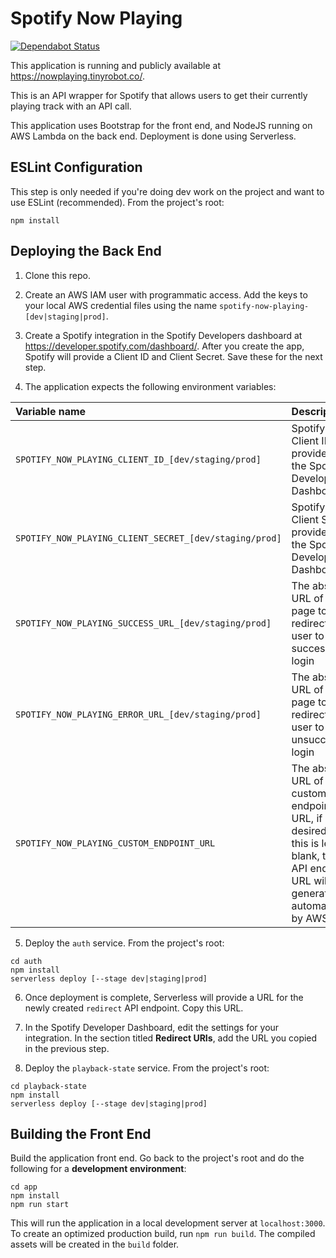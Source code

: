 # Spotify Now Playing

[![Dependabot Status](https://api.dependabot.com/badges/status?host=github&repo=akhtarja/serverless-spotify-now-playing)](https://dependabot.com)

This application is running and publicly available at https://nowplaying.tinyrobot.co/.

This is an API wrapper for Spotify that allows users to get their currently playing track with an API call.

This application uses Bootstrap for the front end, and NodeJS running on AWS Lambda on the back end. Deployment is done using Serverless.

## ESLint Configuration
This step is only needed if you're doing dev work on the project and want to use ESLint (recommended). From the project's root:
```
npm install
```

## Deploying the Back End
1. Clone this repo.

2. Create an AWS IAM user with programmatic access. Add the keys to your local AWS credential files using the name `spotify-now-playing-[dev|staging|prod]`.

3. Create a Spotify integration in the Spotify Developers dashboard at https://developer.spotify.com/dashboard/. After you create the app, Spotify will provide a Client ID and Client Secret. Save these for the next step.

4. The application expects the following environment variables:

| Variable name | Description |
| :--- | :--- |
| `SPOTIFY_NOW_PLAYING_CLIENT_ID_[dev/staging/prod]` | Spotify Client ID provided in the Spotify Developer Dashboard |
| `SPOTIFY_NOW_PLAYING_CLIENT_SECRET_[dev/staging/prod]` | Spotify Client Secret provided in the Spotify Developer Dashboard |
| `SPOTIFY_NOW_PLAYING_SUCCESS_URL_[dev/staging/prod]` | The absolute URL of the page to redirect the user to on successful login |
| `SPOTIFY_NOW_PLAYING_ERROR_URL_[dev/staging/prod]` | The absolute URL of the page to redirect the user to on unsuccessful login |
| `SPOTIFY_NOW_PLAYING_CUSTOM_ENDPOINT_URL` | The absolute URL of a custom endpoint URL, if desired. If this is left blank, the API endpoint URL will be generated automatically by AWS |

5. Deploy the `auth` service. From the project's root:
```
cd auth
npm install
serverless deploy [--stage dev|staging|prod]
```

6. Once deployment is complete, Serverless will provide a URL for the newly created `redirect` API endpoint. Copy this URL.

7. In the Spotify Developer Dashboard, edit the settings for your integration. In the section titled **Redirect URIs**, add the URL you copied in the previous step.

8. Deploy the `playback-state` service. From the project's root:
```
cd playback-state
npm install
serverless deploy [--stage dev|staging|prod]
```

## Building the Front End
Build the application front end. Go back to the project's root and do the following for a **development environment**:
```
cd app
npm install
npm run start
```
This will run the application in a local development server at `localhost:3000`. To create an optimized production build, run `npm run build`. The compiled assets will be created in the `build` folder.